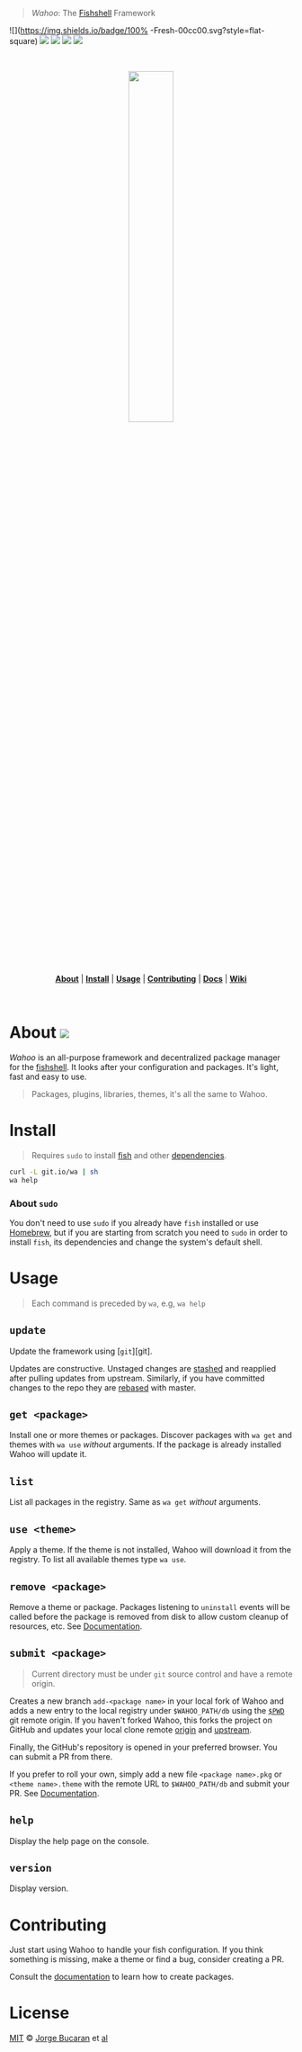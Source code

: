 > _Wahoo_: The [Fishshell][Fishshell] Framework

![](https://img.shields.io/badge/100% -Fresh-00cc00.svg?style=flat-square)
![](https://img.shields.io/badge/Wahoo-Framework-00b0ff.svg?style=flat-square)
![](https://img.shields.io/badge/Mac-OSX-FF0066.svg?style=flat-square)
![](https://img.shields.io/badge/Linux-Common-FF0066.svg?style=flat-square)
![](https://img.shields.io/badge/License-MIT-707070.svg?style=flat-square)

<a name="wahoo"></a>

<br>

<p align="center">
<a href="https://github.com/bucaran/wahoo/blob/master/README.md">
<img width="40%" src="https://cloud.githubusercontent.com/assets/8317250/7772540/c6929db6-00d9-11e5-86bc-4f65533243e9.png">
</a>
</p>

<br>

<p align="center">
<b><a href="#about">About</a></b>
|
<b><a href="#install">Install</a></b>
|
<b><a href="#usage">Usage</a></b>
|
<b><a href="#contributing">Contributing</a></b>
|
<b><a href="DOC.md">Docs</a></b>
|
<b><a href="https://github.com/bucaran/wahoo/wiki">Wiki</a></b>

</p>

<br>

# About [![][TravisLogo]][Travis]

_Wahoo_ is an all-purpose framework and decentralized package manager for the [fishshell][Fishshell]. It looks after your configuration and packages. It's light, fast and easy to use.

> Packages, plugins, libraries, themes, it's all the same to Wahoo.


# Install
> Requires `sudo` to install [fish][Fishshell] and other [dependencies](#deps).

```sh
curl -L git.io/wa | sh
wa help
```

### About `sudo`

You don't need to use `sudo` if you already have `fish` installed or use [Homebrew](http://brew.sh/), but if you are starting from scratch you need to `sudo` in order to install `fish`, its dependencies and change the system's default shell.

# Usage

> Each command is preceded by `wa`, e.g, `wa help`

## `update`

Update the framework using [`git`][git].

Updates are constructive. Unstaged changes are [stashed](https://git-scm.com/book/no-nb/v1/Git-Tools-Stashing) and reapplied after pulling updates from upstream. Similarly, if you have committed changes to the repo they are [rebased](https://git-scm.com/book/en/v2/Git-Branching-Rebasing) with master.

## `get <package>`

Install one or more themes or packages. Discover packages with `wa get` and themes with `wa use` _without_ arguments. If the package is already installed Wahoo will update it.

## `list`

List all packages in the registry. Same as `wa get` _without_ arguments.

## `use <theme>`

Apply a theme. If the theme is not installed, Wahoo will download it from the registry. To list all available themes type `wa use`.

## `remove <package>`

Remove a theme or package. Packages listening to `uninstall` events will be called before the package is removed from disk to allow custom cleanup of resources, etc. See [Documentation](DOC.md#uninstall).

## `submit <package>`

> Current directory must be under `git` source control and have a remote origin.

Creates a new branch `add-<package name>` in your local fork of Wahoo and adds a new entry to the local registry under `$WAHOO_PATH/db` using the [`$PWD`](http://en.wikipedia.org/wiki/Working_directory) git remote origin. If you haven't forked Wahoo, this forks the project on GitHub and updates your local clone remote [origin](http://stackoverflow.com/questions/9529497/what-is-origin-in-git) and [upstream](http://stackoverflow.com/questions/2739376/definition-of-downstream-and-upstream).

Finally, the GitHub's repository is opened in your preferred browser. You can submit a PR from there.

If you prefer to roll your own, simply add a new file `<package name>.pkg` or `<theme name>.theme` with the remote URL to `$WAHOO_PATH/db` and submit your PR. See [Documentation](DOC.md#submitting-a-package).

## `help`

Display the help page on the console.

## `version`

Display version.

# Contributing

Just start using Wahoo to handle your fish configuration. If you think something is missing, make a theme or find a bug, consider creating a PR.

Consult the [documentation](DOC.md) to learn how to create packages.

# License

[MIT](http://opensource.org/licenses/MIT) © [Jorge Bucaran][Author] et [al](https://github.com/bucaran/wahoo/graphs/contributors)

[Author]: http://about.bucaran.me
[TravisLogo]: http://img.shields.io/travis/bucaran/wahoo.svg?style=flat-square
[Travis]: https://travis-ci.org/bucaran/wahoo
[Fishshell]: http://fishshell.com


